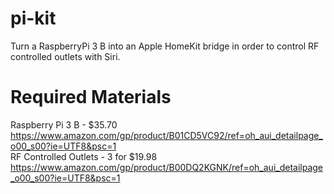 # pi-kit
Turn a RaspberryPi 3 B into an Apple HomeKit bridge in order to control RF controlled outlets with Siri.

# Required Materials
Raspberry Pi 3 B - $35.70 https://www.amazon.com/gp/product/B01CD5VC92/ref=oh_aui_detailpage_o00_s00?ie=UTF8&psc=1 <br>
RF Controlled Outlets - 3 for $19.98 https://www.amazon.com/gp/product/B00DQ2KGNK/ref=oh_aui_detailpage_o00_s00?ie=UTF8&psc=1 <br>
